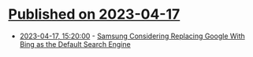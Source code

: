 # [Published on 2023-04-17](index.md)

* [2023-04-17, 15:20:00](https://tech.slashdot.org/story/23/04/17/1142248/samsung-considering-replacing-google-with-bing-as-the-default-search-engine?utm_source=rss1.0mainlinkanon&utm_medium=feed) - [Samsung Considering Replacing Google With Bing as the Default Search Engine](https://tech.slashdot.org/story/23/04/17/1142248/samsung-considering-replacing-google-with-bing-as-the-default-search-engine?utm_source=rss1.0mainlinkanon&utm_medium=feed)
